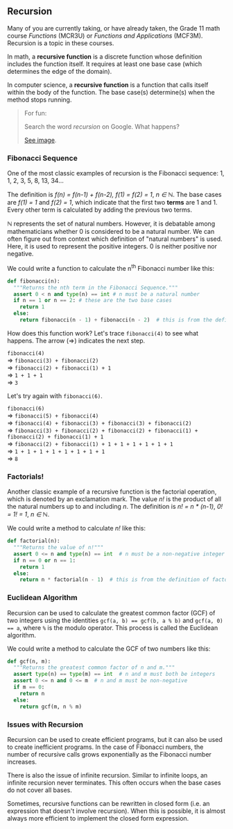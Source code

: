 ## Recursion

Many of you are currently taking, or have already taken, the Grade 11 math course *Functions* (MCR3U) or *Functions and Applications* (MCF3M). Recursion is a topic in these courses.

In math, a **recursive function** is a discrete function whose definition includes the function itself. It requires at least one base case (which determines the edge of the domain).

In computer science, a **recursive function** is a function that calls itself within the body of the function. The base case(s) determine(s) when the method stops running.

> For fun:
> 
> Search the word *recursion* on Google. What happens?
> 
> [See image](../Images/Recursion.png).

### Fibonacci Sequence

One of the most classic examples of recursion is the Fibonacci sequence: 1, 1, 2, 3, 5, 8, 13, 34...

The definition is *f(n) = f(n-1) + f(n-2), f(1) = f(2) = 1*, *n ∈ ℕ*. The base cases are *f(1) = 1* and *f(2) = 1*, which indicate that the first two **terms** are 1 and 1. Every other term is calculated by adding the previous two terms.

*ℕ* represents the set of natural numbers. However, it is debatable among mathematicians whether 0 is considered to be a natural number. We can often figure out from context which definition of "natural numbers" is used. Here, it is used to represent the positive integers. 0 is neither positive nor negative.

We could write a function to calculate the n<sup>th</sup> Fibonacci number like this:

```python
def fibonacci(n):
  """Returns the nth term in the Fibonacci Sequence."""
  assert 0 < n and type(n) == int # n must be a natural number
  if n == 1 or n == 2: # these are the two base cases
    return 1
  else:
    return fibonacci(n - 1) + fibonacci(n - 2)  # this is from the definition of the Fibonacci Sequence
```

How does this function work? Let's trace `fibonacci(4)` to see what happens. The arrow (=>) indicates the next step.

`fibonacci(4)`    
=> `fibonacci(3) + fibonacci(2)`    
=> `fibonacci(2) + fibonacci(1) + 1`    
=> `1 + 1 + 1`    
=> `3`

Let's try again with `fibonacci(6)`.

`fibonacci(6)`    
=> `fibonacci(5) + fibonacci(4)`    
=> `fibonacci(4) + fibonacci(3) + fibonacci(3) + fibonacci(2)`    
=> `fibonacci(3) + fibonacci(2) + fibonacci(2) + fibonacci(1) + fibonacci(2) + fibonacci(1) + 1`    
=> `fibonacci(2) + fibonacci(1) + 1 + 1 + 1 + 1 + 1 + 1`    
=> `1 + 1 + 1 + 1 + 1 + 1 + 1 + 1`    
=> `8`

### Factorials!

Another classic example of a recursive function is the factorial operation, which is denoted by an exclamation mark. The value *n!* is the product of all the natural numbers up to and including *n*. The definition is *n! = n \* (n-1)*, *0! = 1! = 1*, *n ∈ ℕ*. 

We could write a method to calculate *n!* like this:

```python
def factorial(n):
  """Returns the value of n!"""
  assert 0 <= n and type(n) == int  # n must be a non-negative integer
  if n == 0 or n == 1:
    return 1
  else:
    return n * factorial(n - 1)  # this is from the definition of factorial
```

### Euclidean Algorithm 

Recursion can be used to calculate the greatest common factor (GCF) of two integers using the identities `gcf(a, b) == gcf(b, a % b)` and `gcf(a, 0) == a`, where `%` is the modulo operator. This process is called the Euclidean algorithm.

We could write a method to calculate the GCF of two numbers like this:

```python
def gcf(n, m):
  """Returns the greatest common factor of n and m."""
  assert type(n) == type(m) == int  # n and m must both be integers
  assert 0 <= n and 0 <= m  # n and m must be non-negative
  if m == 0:
    return n
  else:
    return gcf(m, n % m)
```

### Issues with Recursion

Recursion can be used to create efficient programs, but it can also be used to create inefficient programs. In the case of Fibonacci numbers, the number of recursive calls grows exponentially as the Fibonacci number increases.

There is also the issue of infinite recursion. Similar to infinite loops, an infinite recursion never terminates. This often occurs when the base cases do not cover all bases.

Sometimes, recursive functions can be rewritten in closed form (i.e. an expression that doesn't involve recursion). When this is possible, it is almost always more efficient to implement the closed form expression.
